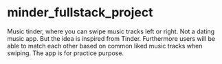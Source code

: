 # minder_fullstack_project
Music tinder, where you can swipe music tracks left or right. Not a dating music app. But the idea is inspired from Tinder. Furthermore users will be able to match each other based on common liked music tracks when swiping. The app is for practice purpose.
